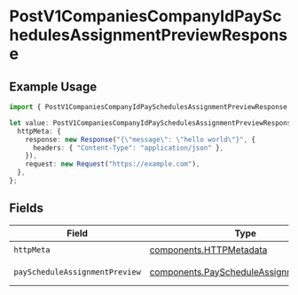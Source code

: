 # PostV1CompaniesCompanyIdPaySchedulesAssignmentPreviewResponse

## Example Usage

```typescript
import { PostV1CompaniesCompanyIdPaySchedulesAssignmentPreviewResponse } from "@gusto/embedded-api/models/operations/postv1companiescompanyidpayschedulesassignmentpreview.js";

let value: PostV1CompaniesCompanyIdPaySchedulesAssignmentPreviewResponse = {
  httpMeta: {
    response: new Response("{\"message\": \"hello world\"}", {
      headers: { "Content-Type": "application/json" },
    }),
    request: new Request("https://example.com"),
  },
};
```

## Fields

| Field                                                                                              | Type                                                                                               | Required                                                                                           | Description                                                                                        |
| -------------------------------------------------------------------------------------------------- | -------------------------------------------------------------------------------------------------- | -------------------------------------------------------------------------------------------------- | -------------------------------------------------------------------------------------------------- |
| `httpMeta`                                                                                         | [components.HTTPMetadata](../../models/components/httpmetadata.md)                                 | :heavy_check_mark:                                                                                 | N/A                                                                                                |
| `payScheduleAssignmentPreview`                                                                     | [components.PayScheduleAssignmentPreview](../../models/components/payscheduleassignmentpreview.md) | :heavy_minus_sign:                                                                                 | Example response                                                                                   |